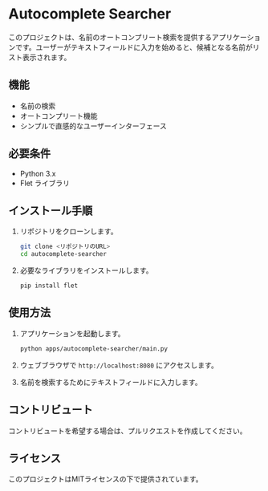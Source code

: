 # Autocomplete Searcher

このプロジェクトは、名前のオートコンプリート検索を提供するアプリケーションです。ユーザーがテキストフィールドに入力を始めると、候補となる名前がリスト表示されます。

## 機能

- 名前の検索
- オートコンプリート機能
- シンプルで直感的なユーザーインターフェース

## 必要条件

- Python 3.x
- Flet ライブラリ

## インストール手順

1. リポジトリをクローンします。
   ```bash
   git clone <リポジトリのURL>
   cd autocomplete-searcher
   ```

2. 必要なライブラリをインストールします。
   ```bash
   pip install flet
   ```

## 使用方法

1. アプリケーションを起動します。
   ```bash
   python apps/autocomplete-searcher/main.py
   ```

2. ウェブブラウザで `http://localhost:8080` にアクセスします。

3. 名前を検索するためにテキストフィールドに入力します。

## コントリビュート

コントリビュートを希望する場合は、プルリクエストを作成してください。

## ライセンス

このプロジェクトはMITライセンスの下で提供されています。